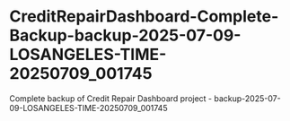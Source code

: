 # CreditRepairDashboard-Complete-Backup-backup-2025-07-09-LOSANGELES-TIME-20250709_001745
Complete backup of Credit Repair Dashboard project - backup-2025-07-09-LOSANGELES-TIME-20250709_001745
